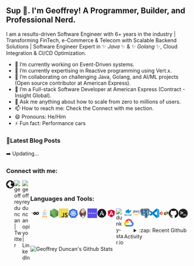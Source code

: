 ## Sup 👋. I'm Geoffrey! A Programmer, Builder, and Professional Nerd.


I am a results-driven Software Engineer with 6+ years in the industry | Transforming FinTech, e-Commerce & Telecom with Scalable Backend Solutions | Software Engineer Expert in ✨ _Java_ ✨ & ✨ _Golang_ ✨, Cloud Integration & CI/CD Optimization.

- 🔭 I’m currently working on Event-Driven systems. 
- 🌱 I’m currently expertising in Reactive programming using Vert.x.
- 👯 I’m collaborating on challenging Java, Golang, and AI/ML projects (Open source contributor at American Express).
- 🤔 I’m a Full-stack Software Developer at American Express (Contract - Insight Global).
- 💬 Ask me anything about how to scale from zero to millions of users.
- 📫 How to reach me: Check the Connect with me section.
- 😄 Pronouns: He/Him
- ⚡ Fun fact: Performance cars

### 📕Latest Blog Posts
➡️ Updating...

### Connect with me:
[<img align="left" alt="dunky-star.github.io" width="22px" src="https://raw.githubusercontent.com/iconic/open-iconic/master/svg/globe.svg" />][website]
[<img align="left" alt="geoffreyduncan | Twitter" width="22px" src="https://cdn.jsdelivr.net/npm/simple-icons@v3/icons/twitter.svg" />][twitter]
[<img align="left" alt="geoffreyduncanopiyo | LinkedIn" width="22px" src="https://cdn.jsdelivr.net/npm/simple-icons@v3/icons/linkedin.svg" />][linkedin]

<br />

### Languages and Tools:

[<img align="left" alt="Golang" width="26px" src="https://raw.githubusercontent.com/github/explore/80688e429a7d4ef2fca1e82350fe8e3517d3494d/topics/go/go.png" />][website]
[<img align="left" alt="Java" width="26px" src="https://raw.githubusercontent.com/github/explore/main/topics/java/java.png" />][website]
[<img align="left" alt="Node.js" width="26px" src="https://raw.githubusercontent.com/github/explore/80688e429a7d4ef2fca1e82350fe8e3517d3494d/topics/nodejs/nodejs.png" />][website]
[<img align="left" alt="JavaScript" width="26px" src="https://raw.githubusercontent.com/github/explore/80688e429a7d4ef2fca1e82350fe8e3517d3494d/topics/javascript/javascript.png" />][website]
[<img align="left" alt="Kubernetes" width="26px" src="https://raw.githubusercontent.com/github/explore/main/topics/kubernetes/kubernetes.png" />][website]
[<img align="left" alt="Jenkins" width="26px" src="https://raw.githubusercontent.com/github/explore/main/topics/jenkins/jenkins.png" />][website]
[<img align="left" alt="Terraform" width="26px" src="https://raw.githubusercontent.com/github/explore/main/topics/terraform/terraform.png" />][website]
[<img align="left" alt="Ansible" width="26px" src="https://raw.githubusercontent.com/github/explore/main/topics/ansible/ansible.png" />][website]
[<img align="left" alt="Angular" width="26px" src="https://raw.githubusercontent.com/github/explore/main/topics/angular/angular.png" />][website]
[<img align="left" alt="dunky-star.io" width="22px" src="https://simpleicons.org/icons/serverless.svg" />][website]
[<img align="left" alt="dunky-star.io" width="22px" src="https://raw.githubusercontent.com/github/explore/80688e429a7d4ef2fca1e82350fe8e3517d3494d/topics/docker/docker.png" />][website]
[<img align="left" alt="dunky-star.io" width="22px" src="https://raw.githubusercontent.com/github/explore/fbceb94436312b6dacde68d122a5b9c7d11f9524/topics/aws/aws.png" />][website]
[<img align="left" alt="postgresql" width="26px" src="https://raw.githubusercontent.com/github/explore/80688e429a7d4ef2fca1e82350fe8e3517d3494d/topics/postgresql/postgresql.png" />][website]
[<img align="left" alt="Visual Studio Code" width="26px" src="https://raw.githubusercontent.com/github/explore/80688e429a7d4ef2fca1e82350fe8e3517d3494d/topics/visual-studio-code/visual-studio-code.png" />][website]
[<img align="left" alt="Git" width="26px" src="https://raw.githubusercontent.com/github/explore/80688e429a7d4ef2fca1e82350fe8e3517d3494d/topics/git/git.png" />][website]
[<img align="left" alt="GitHub" width="26px" src="https://raw.githubusercontent.com/github/explore/78df643247d429f6cc873026c0622819ad797942/topics/github/github.png" />][website]
[<img align="left" alt="Terminal" width="26px" src="https://raw.githubusercontent.com/github/explore/80688e429a7d4ef2fca1e82350fe8e3517d3494d/topics/terminal/terminal.png" />][website]
[<img align="left" alt="GCP" width="26px" src="https://raw.githubusercontent.com/github/explore/main/topics/google-cloud/google-cloud.png" />][website]

<br />
<br />
<br />

<details>
  <summary>:zap: Recent Github Activity</summary>
  
<!--START_SECTION:activity-->
1. ❗️ Opened issue 
2. 🎉 Merged PR 
3. 🎉 Merged PR 
4. 🎉 Merged PR 
<!--END_SECTION:activity-->
</details>

<br />

<img align="left" alt="Geoffrey Duncan's Github Stats" src="https://github-readme-stats.vercel.app/api?username=dunky-star&show_icons=true&hide_border=true" />

<br />
<br />
  
[website]: https://dunky-star.github.io/
[twitter]: https://x.com/dunky2012
[linkedin]: www.linkedin.com/in/geoffrey-duncan-opiyo


